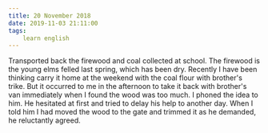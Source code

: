 ```yaml
---
title: 20 November 2018
date: 2019-11-03 21:11:00
tags:
    learn english
---
```


Transported back the firewood and coal collected at school. The firewood is the young elms felled last spring, which has been dry. Recently I have been thinking carry it home at the weekend with the coal flour with brother's trike. But it occurred to me in the afternoon to take it back with brother's van immediately when I found the wood was too much. I phoned the idea to him. He hesitated at first and tried to delay his help to another day. When I told him I had moved the wood to the gate and trimmed it as he demanded, he reluctantly agreed. 